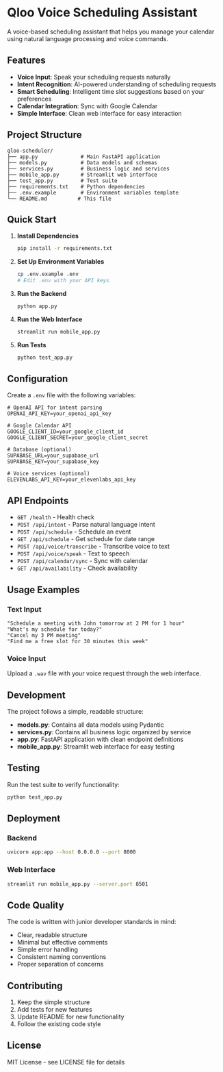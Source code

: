 # Qloo Voice Scheduling Assistant

A voice-based scheduling assistant that helps you manage your calendar using natural language processing and voice commands.

## Features

- **Voice Input**: Speak your scheduling requests naturally
- **Intent Recognition**: AI-powered understanding of scheduling requests
- **Smart Scheduling**: Intelligent time slot suggestions based on your preferences
- **Calendar Integration**: Sync with Google Calendar
- **Simple Interface**: Clean web interface for easy interaction

## Project Structure

```
qloo-scheduler/
├── app.py              # Main FastAPI application
├── models.py           # Data models and schemas
├── services.py         # Business logic and services
├── mobile_app.py       # Streamlit web interface
├── test_app.py         # Test suite
├── requirements.txt    # Python dependencies
├── .env.example        # Environment variables template
└── README.md          # This file
```

## Quick Start

1. **Install Dependencies**
   ```bash
   pip install -r requirements.txt
   ```

2. **Set Up Environment Variables**
   ```bash
   cp .env.example .env
   # Edit .env with your API keys
   ```

3. **Run the Backend**
   ```bash
   python app.py
   ```

4. **Run the Web Interface**
   ```bash
   streamlit run mobile_app.py
   ```

5. **Run Tests**
   ```bash
   python test_app.py
   ```

## Configuration

Create a `.env` file with the following variables:

```env
# OpenAI API for intent parsing
OPENAI_API_KEY=your_openai_api_key

# Google Calendar API
GOOGLE_CLIENT_ID=your_google_client_id
GOOGLE_CLIENT_SECRET=your_google_client_secret

# Database (optional)
SUPABASE_URL=your_supabase_url
SUPABASE_KEY=your_supabase_key

# Voice services (optional)
ELEVENLABS_API_KEY=your_elevenlabs_api_key
```

## API Endpoints

- `GET /health` - Health check
- `POST /api/intent` - Parse natural language intent
- `POST /api/schedule` - Schedule an event
- `GET /api/schedule` - Get schedule for date range
- `POST /api/voice/transcribe` - Transcribe voice to text
- `POST /api/voice/speak` - Text to speech
- `POST /api/calendar/sync` - Sync with calendar
- `GET /api/availability` - Check availability

## Usage Examples

### Text Input
```
"Schedule a meeting with John tomorrow at 2 PM for 1 hour"
"What's my schedule for today?"
"Cancel my 3 PM meeting"
"Find me a free slot for 30 minutes this week"
```

### Voice Input
Upload a `.wav` file with your voice request through the web interface.

## Development

The project follows a simple, readable structure:

- **models.py**: Contains all data models using Pydantic
- **services.py**: Contains all business logic organized by service
- **app.py**: FastAPI application with clean endpoint definitions
- **mobile_app.py**: Streamlit web interface for easy testing

## Testing

Run the test suite to verify functionality:

```bash
python test_app.py
```

## Deployment

### Backend
```bash
uvicorn app:app --host 0.0.0.0 --port 8000
```

### Web Interface
```bash
streamlit run mobile_app.py --server.port 8501
```

## Code Quality

The code is written with junior developer standards in mind:
- Clear, readable structure
- Minimal but effective comments
- Simple error handling
- Consistent naming conventions
- Proper separation of concerns

## Contributing

1. Keep the simple structure
2. Add tests for new features
3. Update README for new functionality
4. Follow the existing code style

## License

MIT License - see LICENSE file for details 